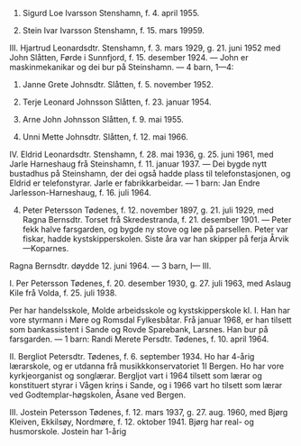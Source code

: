 1. Sigurd Loe Ivarsson Stenshamn, f. 4. april 1955.

2. Stein Ivar Ivarsson Stenshamn, f. 15. mars 19959.

III. Hjartrud Leonardsdtr. Stenshamn, f. 3. mars 1929, g. 21. juni 1952 med John Slåtten, Førde i Sunnfjord, f. 15. desember 1924. — John er maskinmekanikar og dei bur på Steinshamn. — 4 barn, 1—4:

1. Janne Grete Johnsdtr. Slåtten, f. 5. november 1952.

2. Terje Leonard Johnsson Slåtten, f. 23. januar 1954.

3. Arne John Johnsson Slåtten, f. 9. mai 1955.

4. Unni Mette Johnsdtr. Slåtten, f. 12. mai 1966.

IV. Eldrid Leonardsdtr. Stenshamn, f. 28. mai 1936, g. 25. juni 1961, med Jarle Harneshaug frå Steinshamn, f. 11. januar 1937. — Dei bygde nytt bustadhus på Steinshamn, der dei også hadde plass til telefonstasjonen, og Eldrid er telefonstyrar. Jarle er fabrikkarbeidar. — 1 barn: Jan Endre Jarlesson-Harneshaug, f. 16. juli 1964.

4. Peter Petersson Tødenes, f. 12. november 1897, g. 21. juli 1929, med Ragna Bernsdtr. Torset frå Skredestranda, f. 21. desember 1901. — Peter fekk halve farsgarden, og bygde ny stove og løe på parsellen. Peter var fiskar, hadde kystskipperskolen. Siste åra var han skipper på ferja Årvik—Koparnes.

Ragna Bernsdtr. døydde 12. juni 1964. — 3 barn, I— III.

I. Per Petersson Tødenes, f. 20. desember 1930, g. 27. juli 1963, med Aslaug Kile frå Volda, f. 25. juli 1938.

Per har handelsskole, Molde arbeidsskole og kystskipperskole kl. I. Han har vore styrmann i Møre og Romsdal Fylkesbåtar. Frå januar 1968, er han tilsett som bankassistent i Sande og Rovde Sparebank, Larsnes. Han bur på farsgarden. — 1 barn: Randi Merete Persdtr. Tødenes, f. 10. april 1964.

II. Bergliot Petersdtr. Tødenes, f. 6. september 1934. Ho har 4-årig lærarskole, og er utdanna frå musikkkonservatoriet 1I Bergen. Ho har vore kyrkjeorganist og songlærar. Bergljot vart i 1964 tilsett som lærar og konstituert styrar i Vågen krins i Sande, og i 1966 vart ho tilsett som lærar ved Godtemplar-høgskolen, Åsane ved Bergen.

III. Jostein Petersson Tødenes, f. 12. mars 1937, g. 27. aug. 1960, med Bjørg Kleiven, Ekkilsøy, Nordmøre, f. 12. oktober 1941. Bjørg har real- og husmorskole. Jostein har 1-årig